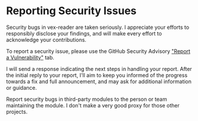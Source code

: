 # Reporting Security Issues

Security bugs in vex-reader are taken seriously. I appreciate your efforts
to responsibly disclose your findings, and will make every effort to
acknowledge your contributions.

To report a security issue, please use the GitHub Security Advisory
["Report a Vulnerability"](https://github.com/vdanen/vex-reader/security/advisories/new)
tab.

I will send a response indicating the next steps in handling your report.
After the initial reply to your report, I'll aim to keep you informed of
the progress towards a fix and full announcement, and may ask for
additional information or guidance.

Report security bugs in third-party modules to the person or team
maintaining the module. I don't make a very good proxy for those other
projects.
